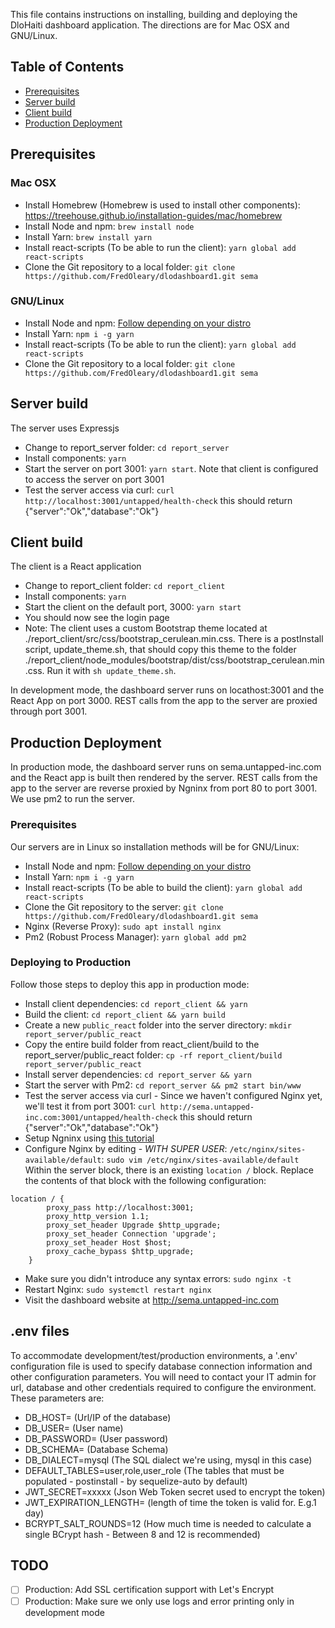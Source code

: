 This file contains instructions on installing, building and deploying the DloHaiti dashboard application. The directions are for Mac OSX and GNU/Linux.

## Table of Contents
- [Prerequisites](#prerequisites)
- [Server build](#server-build)
- [Client build](#client-build)
- [Production Deployment](#production-deployment)


## Prerequisites
### Mac OSX
* Install Homebrew (Homebrew is used to install other components):
https://treehouse.github.io/installation-guides/mac/homebrew
* Install Node and npm: `brew install node`
* Install Yarn: `brew install yarn`
* Install react-scripts (To be able to run the client): `yarn global add react-scripts`
* Clone the Git repository to a local folder: `git clone https://github.com/FredOleary/dlodashboard1.git sema`

### GNU/Linux
* Install Node and npm: [Follow depending on your distro](https://nodejs.org/en/download/package-manager/)
* Install Yarn: `npm i -g yarn`
* Install react-scripts (To be able to run the client): `yarn global add react-scripts`
* Clone the Git repository to a local folder: `git clone https://github.com/FredOleary/dlodashboard1.git sema`

## Server build
The server uses Expressjs
* Change to report_server folder: `cd report_server`
* Install components: `yarn`
* Start the server on port 3001: `yarn start`. Note that client is configured to access the server on port 3001
* Test the server access via curl: `curl http://localhost:3001/untapped/health-check` this should return {"server":"Ok","database":"Ok"}

## Client build
The client is a React application
* Change to report_client folder: `cd report_client`
* Install components: `yarn`
* Start the client on the default port, 3000: `yarn start`
* You should now see the login page
* Note: The client uses a custom Bootstrap theme located at ./report_client/src/css/bootstrap_cerulean.min.css. There is a postInstall script, update_theme.sh, that should copy this theme to the folder ./report_client/node_modules/bootstrap/dist/css/bootstrap_cerulean.min.css. Run it with `sh update_theme.sh`.

In development mode, the dashboard server runs on locathost:3001 and the React App on port 3000. REST calls from the app to the server are proxied through port 3001.

## Production Deployment
In production mode, the dashboard server runs on sema.untapped-inc.com and the React app is built then rendered by the server. REST calls from the app to the server are reverse proxied by Ngninx from port 80 to port 3001. We use pm2 to run the server.

### Prerequisites

Our servers are in Linux so installation methods will be for GNU/Linux:

* Install Node and npm: [Follow depending on your distro](https://nodejs.org/en/download/package-manager/)
* Install Yarn: `npm i -g yarn`
* Install react-scripts (To be able to build the client): `yarn global add react-scripts`
* Clone the Git repository to the server: `git clone https://github.com/FredOleary/dlodashboard1.git sema`
* Nginx (Reverse Proxy): `sudo apt install nginx`
* Pm2 (Robust Process Manager): `yarn global add pm2`

### Deploying to Production

Follow those steps to deploy this app in production mode:
 * Install client dependencies: `cd report_client && yarn`
 * Build the client: `cd report_client && yarn build`
 * Create a new `public_react` folder into the server directory: `mkdir report_server/public_react`
 * Copy the entire build folder from react_client/build to the report_server/public_react folder:
     `cp -rf report_client/build report_server/public_react`
* Install server dependencies: `cd report_server && yarn`
* Start the server with Pm2: `cd report_server && pm2 start bin/www`
* Test the server access via curl - Since we haven't configured Nginx yet, we'll test it from port 3001: `curl http://sema.untapped-inc.com:3001/untapped/health-check` this should return {"server":"Ok","database":"Ok"}
* Setup Ngninx using [this tutorial](https://www.digitalocean.com/community/tutorials/how-to-install-nginx-on-ubuntu-16-04)
* Configure Nginx by editing - *WITH SUPER USER*: `/etc/nginx/sites-available/default`:
    `sudo vim /etc/nginx/sites-available/default`
Within the server block, there is an existing `location /` block. Replace the contents of that block with the following configuration:
```
location / {
        proxy_pass http://localhost:3001;
        proxy_http_version 1.1;
        proxy_set_header Upgrade $http_upgrade;
        proxy_set_header Connection 'upgrade';
        proxy_set_header Host $host;
        proxy_cache_bypass $http_upgrade;
    }
```
* Make sure you didn't introduce any syntax errors: `sudo nginx -t`
* Restart Nginx: `sudo systemctl restart nginx`
* Visit the dashboard website at http://sema.untapped-inc.com

## .env files
To accommodate development/test/production environments, a '.env' configuration file is used to specify database connection information and other configuration parameters.
You will need to contact your IT admin for url, database and other credentials required to configure the environment. These parameters are:
* DB_HOST=                  (Url/IP of the database)
* DB_USER=                  (User name)
* DB_PASSWORD=              (User password)
* DB_SCHEMA=                (Database Schema)
* DB_DIALECT=mysql          (The SQL dialect we're using, mysql in this case)
* DEFAULT_TABLES=user,role,user_role  (The tables that must be populated - postinstall - by sequelize-auto by default)
* JWT_SECRET=xxxxx          (Json Web Token secret used to encrypt the token)
* JWT_EXPIRATION_LENGTH=    (length of time the token is valid for. E.g.1 day)
* BCRYPT_SALT_ROUNDS=12     (How much time is needed to calculate a single BCrypt hash - Between 8 and 12 is recommended)

## TODO
- [ ] Production: Add SSL certification support with Let's Encrypt
- [ ] Production: Make sure we only use logs and error printing only in development mode
